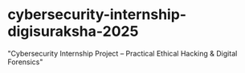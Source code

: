 # cybersecurity-internship-digisuraksha-2025
"Cybersecurity Internship Project – Practical Ethical Hacking &amp; Digital Forensics"
